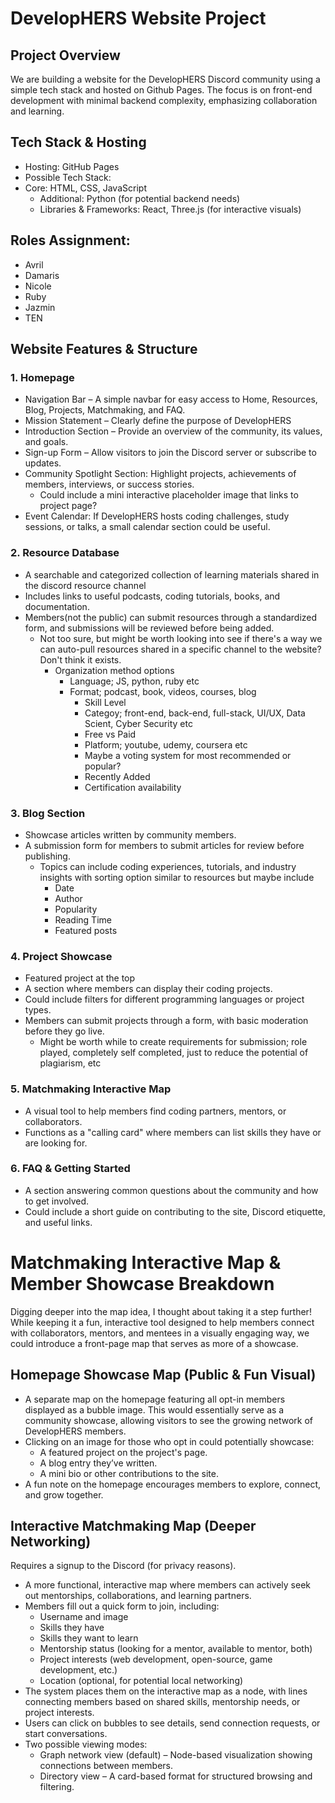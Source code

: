 # DevelopHERS Website Project

## Project Overview
We are building a website for the DevelopHERS Discord community using a simple tech stack and hosted on Github Pages. The focus is on front-end development with minimal backend complexity, emphasizing collaboration and learning.

## Tech Stack & Hosting
- Hosting: GitHub Pages
- Possible Tech Stack:
- Core: HTML, CSS, JavaScript
  - Additional: Python (for potential backend needs)
  - Libraries & Frameworks: React, Three.js (for interactive visuals)

## Roles Assignment:
- Avril 
- Damaris 
- Nicole 
- Ruby
- Jazmin 
- TEN

## Website Features & Structure
### 1. Homepage
- Navigation Bar – A simple navbar for easy access to Home, Resources, Blog, Projects, Matchmaking, and FAQ.
- Mission Statement – Clearly define the purpose of DevelopHERS
- Introduction Section – Provide an overview of the community, its values, and goals.
- Sign-up Form – Allow visitors to join the Discord server or subscribe to updates.
- Community Spotlight Section: Highlight projects, achievements of members, interviews, or success stories.
  - Could include a mini interactive placeholder image that links to project page?
- Event Calendar: If DevelopHERS hosts coding challenges, study sessions, or talks, a small calendar section could be useful.
	
### 2. Resource Database
- A searchable and categorized collection of learning materials shared in the discord resource channel
- Includes links to useful podcasts, coding tutorials, books, and documentation.
- Members(not the public) can submit resources through a standardized form, and submissions will be reviewed before being added.
  - Not too sure, but might be worth looking into see if there's a way we can auto-pull resources shared in a specific channel to the website? Don't think it exists.
	- Organization method options
		- Language; JS, python, ruby etc
	  - Format; podcast, book, videos, courses, blog
		- Skill Level
		- Categoy; front-end, back-end, full-stack, UI/UX, Data Scient, Cyber Security etc
		- Free vs Paid
		- Platform; youtube, udemy, coursera etc
		- Maybe a voting system for most recommended or popular?
		- Recently Added
		- Certification availability
	
### 3. Blog Section
- Showcase articles written by community members.
- A submission form for members to submit articles for review before publishing.
	- Topics can include coding experiences, tutorials, and industry insights with sorting option similar to resources but maybe include
		- Date
		- Author
		- Popularity
		- Reading Time
		- Featured posts
	
### 4. Project Showcase
- Featured project at the top
- A section where members can display their coding projects.
- Could include filters for different programming languages or project types.
- Members can submit projects through a form, with basic moderation before they go live.
	- Might be worth while to create requirements for submission; role played, completely self completed, just to reduce the potential of plagiarism, etc

### 5. Matchmaking Interactive Map
- A visual tool to help members find coding partners, mentors, or collaborators.
- Functions as a "calling card" where members can list skills they have or are looking for.
	
### 6. FAQ & Getting Started
- A section answering common questions about the community and how to get involved.
- Could include a short guide on contributing to the site, Discord etiquette, and useful links.


# Matchmaking Interactive Map & Member Showcase Breakdown

Digging deeper into the map idea, I thought about taking it a step further! While keeping it a fun, interactive tool designed to help members connect with collaborators, mentors, and mentees in a visually engaging way, we could introduce a front-page map that serves as more of a showcase.

## Homepage Showcase Map (Public & Fun Visual)
- A separate map on the homepage featuring all opt-in members displayed as a bubble image. This would essentially serve as a community showcase, allowing visitors to see the growing network of DevelopHERS members.
- Clicking on an image for those who opt in could potentially showcase:
  - A featured project on the project's page.
  - A blog entry they’ve written.
  - A mini bio or other contributions to the site.
- A fun note on the homepage encourages members to explore, connect, and grow together.

## Interactive Matchmaking Map (Deeper Networking)
Requires a signup to the Discord (for privacy reasons).  
- A more functional, interactive map where members can actively seek out mentorships, collaborations, and learning partners.
- Members fill out a quick form to join, including:
  - Username and image
  - Skills they have
  - Skills they want to learn
  - Mentorship status (looking for a mentor, available to mentor, both)
  - Project interests (web development, open-source, game development, etc.)
  - Location (optional, for potential local networking)
- The system places them on the interactive map as a node, with lines connecting members based on shared skills, mentorship needs, or project interests.
- Users can click on bubbles to see details, send connection requests, or start conversations.
- Two possible viewing modes:
  - Graph network view (default) – Node-based visualization showing connections between members.
  - Directory view – A card-based format for structured browsing and filtering.


